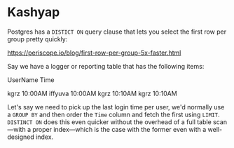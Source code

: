 Kashyap
=======


Postgres has a `DISTICT ON` query clause that lets you select the first
row per group pretty quickly:

https://periscope.io/blog/first-row-per-group-5x-faster.html


Say we have a logger or reporting table that has the following items:


UserName                 Time

kgrz                     10:00AM
iffyuva                  10:00AM
kgrz                     10:10AM
kgrz                     10:10AM


Let's say we need to pick up the last login time per user, we'd normally
use a `GROUP BY` and then order the `Time` column and fetch the first using
`LIMIT`. `DISTINCT ON` does this even quicker without the overhead of a
full table scan—with a proper index—which is the case with the former
even with a well-designed index.
